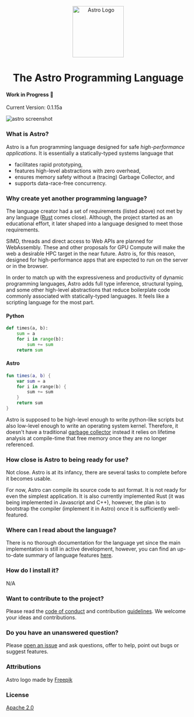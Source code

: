 
<div align="center">
    <a href="https://astrolang.org" target="_blank">
        <img src="https://github.com/astrolang/astro/blob/develop/media/logo.png" alt="Astro Logo" width="140" height="140"></img>
    </a>
</div>

<h1 align="center">The Astro Programming Language</h1>

#### Work in Progress :construction:
Current Version: 0.1.15a

![astro screenshot](https://github.com/astrolang/astro/blob/develop/media/syntax_screenshot.png)

### What is Astro?
Astro is a fun programming language designed for safe _high-performance applications_. It is essentially a statically-typed systems language that
- facilitates rapid prototyping,
- features high-level abstractions with zero overhead,
- ensures memory safety without a (tracing) Garbage Collector, and
- supports data-race-free concurrency.

### Why create yet another programming language?
The language creator had a set of requirements (listed above) not met by any language ([Rust](https://en.wikipedia.org/wiki/Rust_programming_language) comes close). Although, the project started as an educational effort, it later shaped into a language designed to meet those requirements.

SIMD, threads and direct access to Web APIs are planned for WebAssembly. These and other proposals for GPU Compute will make the web a desirable HPC target in the near future. Astro is, for this reason, designed for high-performance apps that are expected to run on the server or in the browser.

In order to match up with the expressiveness and productivity of dynamic programming languages, Astro adds full type inference, structural typing, and some other high-level abstractions that reduce boilerplate code commonly associated with statically-typed languages. It feels like a scripting language for the most part.

#### Python
```python
def times(a, b):
    sum = a
    for i in range(b):
        sum += sum
    return sum
```
#### Astro
```kotlin
fun times(a, b) {
    var sum = a
    for i in range(b) {
        sum += sum
    }
    return sum
}
```

Astro is supposed to be high-level enough to write python-like scripts but also low-level enough to write an operating system kernel. Therefore, it doesn't have a traditional [garbage collector](https://en.m.wikipedia.org/wiki/Garbage_collection_(computer_science)) instead it relies on lifetime analysis at compile-time that free memory once they are no longer referenced.

### How close is Astro to being ready for use?
Not close. Astro is at its infancy, there are several tasks to complete before it becomes usable.

For now, Astro can compile its source code to ast format. It is not ready for even the simplest application. It is also currently implemented Rust (it was being implemented in Javascript and C++), however, the plan is to bootstrap the compiler (implement it in Astro) once it is sufficiently well-featured.

### Where can I read about the language?
There is no thorough documentation for the language yet since the main implementation is still in active development, however, you can find an up-to-date summary of language features [here](doc/summary.astro).

### How do I install it?
N/A

### Want to contribute to the project?
Please read the [code of conduct](CODE_OF_CONDUCT.md) and contribution [guidelines](CONTRIBUTING.md). We welcome your ideas and contributions.

### Do you have an unanswered question?
Please [open an issue](https://github.com/appcypher/astro/issues/new) and ask questions, offer to help, point out bugs or suggest features.

### Attributions
Astro logo made by [Freepik](https://www.freepik.com/)

### License
[Apache 2.0](LICENSE)
